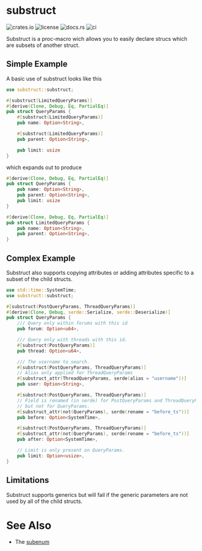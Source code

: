# substruct
![[crates.io](https://crates.io/crate/substruct)](https://img.shields.io/crates/v/substruct)
![[license](https://crates.io/crate/substruct)](https://img.shields.io/crates/l/substruct)
![[docs.rs](https://docs.rs/substruct)](https://img.shields.io/docsrs/substruct)
![ci](https://img.shields.io/github/actions/workflow/status/swlynch99/substruct/cargo.yml)

Substruct is a proc-macro wich allows you to easily declare strucs which are
subsets of another struct.

## Simple Example
A basic use of substruct looks like this

```rust
use substruct::substruct;

#[substruct(LimitedQueryParams)]
#[derive(Clone, Debug, Eq, PartialEq)]
pub struct QueryParams {
    #[substruct(LimitedQueryParams)]
    pub name: Option<String>,

    #[substruct(LimitedQueryParams)]
    pub parent: Option<String>,

    pub limit: usize
}
```

which expands out to produce
```rust
#[derive(Clone, Debug, Eq, PartialEq)]
pub struct QueryParams {
    pub name: Option<String>,
    pub parent: Option<String>,
    pub limit: usize
}

#[derive(Clone, Debug, Eq, PartialEq)]
pub struct LimitedQueryParams {
    pub name: Option<String>,
    pub parent: Option<String>,
}
```

## Complex Example
Substruct also supports copying attributes or adding attributes specific to a
subset of the child structs.

```rust
use std::time::SystemTime;
use substruct::substruct;

#[substruct(PostQueryParams, ThreadQueryParams)]
#[derive(Clone, Debug, serde::Serialize, serde::Deserialize)]
pub struct QueryParams {
    /// Query only within forums with this id
    pub forum: Option<u64>,

    /// Query only with threads with this id.
    #[substruct(PostQueryParams)]
    pub thread: Option<u64>,

    /// The username to search.
    #[substruct(PostQueryParams, ThreadQueryParams)]
    // Alias only applied for ThreadQueryParams
    #[substruct_attr(ThreadQueryParams, serde(alias = "username"))]
    pub user: Option<String>,

    #[substruct(PostQueryParams, ThreadQueryParams)]
    // Field is renamed (in serde) for PostQueryParams and ThreadQueryParams
    // but not for QueryParams.
    #[substruct_attr(not(QueryParams), serde(rename = "before_ts"))]
    pub before: Option<SystemTime>,

    #[substruct(PostQueryParams, ThreadQueryParams)]
    #[substruct_attr(not(QueryParams), serde(rename = "before_ts"))]
    pub after: Option<SystemTime>,

    // Limit is only present on QueryParams.
    pub limit: Option<usize>,
}
```

## Limitations
Substruct supports generics but will fail if the generic parameters are not
used by all of the child structs.


# See Also
- The [subenum](https://crates.io/crates/subenum)